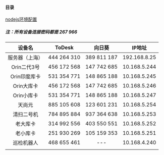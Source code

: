 #### 目录
[nodejs环境配置](./nodejs_config.md)

##### 注：所有设备连接密码都是 267 966

|      设备名      |   ToDesk    |   向日葵    |    IP地址    |
| :--------------: | :---------: | :---------: | :----------: |
|  服务器（上海）   | 444 264 310 | 389 811 187 | 192.168.8.25 |
|    Orin二代3号     | 456 172 568 | 147 742 685 | 10.168.5.244 |
|    Orin印度库卡     | 531 354 771 | 148 865 188 | 10.168.5.245 |
|    Orin大库卡     | 456 172 568 | 147 742 685 | 10.168.5.246 |
|    Orin小库卡     | 531 354 771 | 148 865 188 | 10.168.5.247 |
|      天尚元      | 885 105 608 | 123 601 231 | 10.168.5.254 |
|  清扫二号机      | 784 895 884 | 937 364 638 | 10.168.5.253 |
|      老大库卡    | 314 992 556 | 403 550 551 | 10.168.5.252 |
|      老小库卡    | 251 930 269 | 105 159 353 | 10.168.5.251 |
|    巡检机器人    | 468 655 461 |    ---     | 10.168.4.240 |
|                  |             |             |              |

